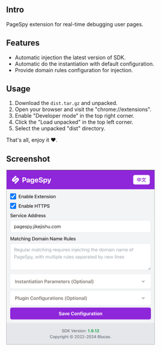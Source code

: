 ## Intro

PageSpy extension for real-time debugging user pages.

## Features

- Automatic injection the latest version of SDK.
- Automatic do the instantiation with default configuration.
- Provide domain rules configuration for injection.

## Usage

1. Download the `dist.tar.gz` and unpacked.
2. Open your browser and visit the "chrome://extensions".
3. Enable "Developer mode" in the top right corner.
4. Click the "Load unpacked" in the top left corner.
5. Select the unpacked "dist" directory.

That's all, enjoy it ❤️.

## Screenshot

<img src="../../.github/assets/screenshot.en.png" width="400" />
